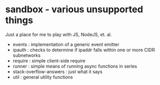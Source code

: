 sandbox - various unsupported things
=======

Just a place for me to play with JS, NodeJS, et. al.

- events : implementation of a generic event emitter
- ipauth : checks to determine if ipaddr falls within one or more CIDR subnetworks 
- require : simple client-side require
- runner : simple means of running async functions in series 
- stack-overflow-answers : just what it says
- util : general utility functions
